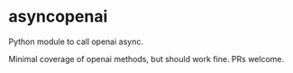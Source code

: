 # asyncopenai

Python module to call openai async.

Minimal coverage of openai methods, but should work fine.  PRs welcome.
